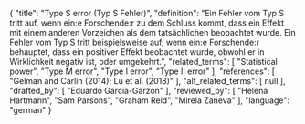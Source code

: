 {
    "title": "Type S error (Typ S Fehler)",
    "definition": "Ein Fehler vom Typ S tritt auf, wenn ein:e Forschende:r zu dem Schluss kommt, dass ein Effekt mit einem anderen Vorzeichen als dem tatsächlichen beobachtet wurde. Ein Fehler vom Typ S tritt beispielsweise auf, wenn ein:e Forschende:r behauptet, dass ein positiver Effekt beobachtet wurde, obwohl er in Wirklichkeit negativ ist, oder umgekehrt.",
    "related_terms": [
        "Statistical power",
        "Type M error",
        "Type I error",
        "Type II error"
    ],
    "references": [
        "Gelman and Carlin (2014); Lu et al. (2018)"
    ],
    "alt_related_terms": [
        null
    ],
    "drafted_by": [
        "Eduardo Garcia-Garzon"
    ],
    "reviewed_by": [
        "Helena Hartmann",
        "Sam Parsons",
        "Graham Reid",
        "Mirela Zaneva"
    ],
    "language": "german"
}